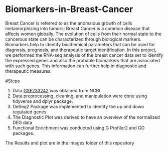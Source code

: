 # Biomarkers-in-Breast-Cancer

Breast Cancer is referred to as the anomalous growth of cells metamorphizing into tumors; Breast Cancer is a common disease that affects women globally. The evolution of cells from their normal state to the cancerous state can be characterized through biological markers. Biomarkers help to identify biochemical parameters that can be used for diagnosis, prognosis, and therapeutic target identification. In this project, we performed the RNA-seq analysis of the breast cancer data set to identify the expressed genes and also the probable biomarkers that are associated with such genes. This information can further help in diagnostic and therapeutic measures.

#Steps

1.	Data [GSE233242](https://www.ncbi.nlm.nih.gov/geo/query/acc.cgi?acc=GSE233242) was obtained from NCBI
2.	Data preprocessing, cleaning, and manipulation were done using tidyverse and dplyr package.
3.	DeSeq2 Package was implemented to identify the up and down regulated genes
4.	The Diagnostic Plot was derived to have an overview of the normalized DEG data
5.	Functional Enrichment was conducted using G Profiler2 and GO packages.

The Results and plot are in the Images folder of this repository
